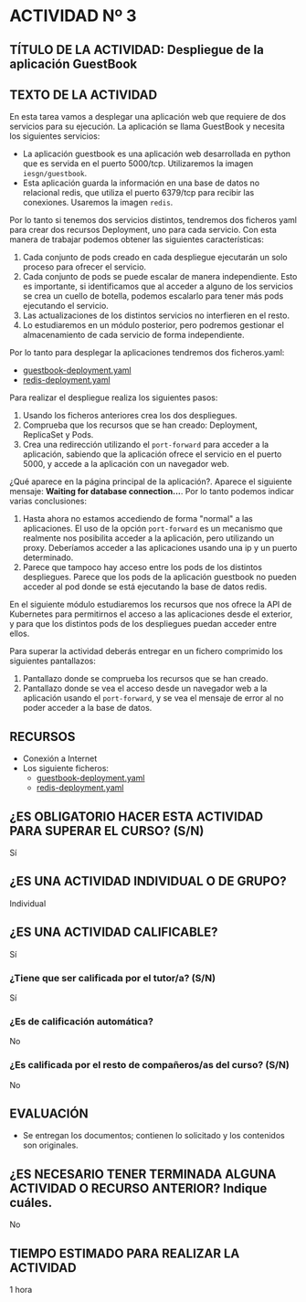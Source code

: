 # ACTIVIDAD Nº 3

## TÍTULO DE LA ACTIVIDAD: Despliegue de la aplicación GuestBook

## TEXTO DE LA ACTIVIDAD

En esta tarea vamos a desplegar una aplicación web que requiere de dos servicios para su ejecución. La aplicación se llama GuestBook y necesita los siguientes servicios:

* La aplicación guestbook es una aplicación web desarrollada en python que es servida en el puerto 5000/tcp. Utilizaremos la imagen `iesgn/guestbook`.
* Esta aplicación guarda la información en una base de datos no relacional redis, que utiliza el puerto 6379/tcp para recibir las conexiones. Usaremos la imagen `redis`.

Por lo tanto si tenemos dos servicios distintos, tendremos dos ficheros yaml para crear dos recursos Deployment, uno para cada servicio. Con esta manera de trabajar podemos obtener las siguientes características:

1. Cada conjunto de pods creado en cada despliegue ejecutarán un solo proceso para ofrecer el servicio.
2. Cada conjunto de pods se puede escalar de manera independiente. Esto es importante, si identificamos que al acceder a alguno de los servicios se crea un cuello de botella, podemos escalarlo para tener más pods ejecutando el servicio.
3. Las actualizaciones de los distintos servicios no interfieren en el resto.
4. Lo estudiaremos en un módulo posterior, pero podremos gestionar el almacenamiento de cada servicio de forma independiente.

Por lo tanto para desplegar la aplicaciones tendremos dos ficheros.yaml:

* [guestbook-deployment.yaml](../modulo6/files/guestbook/guestbook-deployment.yaml)
* [redis-deployment.yaml](../modulo6/files/guestbook/redis-deployment.yaml)

Para realizar el despliegue realiza los siguientes pasos:

1. Usando los ficheros anteriores crea los dos despliegues.
2. Comprueba que los recursos que se han creado: Deployment, ReplicaSet y Pods.
3. Crea una redirección utilizando el `port-forward` para acceder a la aplicación, sabiendo que la aplicación ofrece el servicio en el puerto 5000, y accede a la aplicación con un navegador web.

¿Qué aparece en la página principal de la aplicación?. Aparece el siguiente mensaje: **Waiting for database connection...**. Por lo tanto podemos indicar varias conclusiones:

1. Hasta ahora no estamos accediendo de forma "normal" a las aplicaciones. El uso de la opción `port-forward` es un mecanismo que realmente nos posibilita acceder a la aplicación, pero utilizando un proxy. Deberíamos acceder a las aplicaciones usando una ip y un puerto determinado.
2. Parece que tampoco hay acceso entre los pods de los distintos despliegues. Parece que los pods de la aplicación guestbook no pueden acceder al pod donde se está ejecutando la base de datos redis.

En el siguiente módulo estudiaremos los recursos que nos ofrece la API de Kubernetes para permitirnos el acceso a las aplicaciones desde el exterior, y para que los distintos pods de los despliegues puedan acceder entre ellos.

Para superar la actividad deberás entregar en un fichero comprimido los siguientes pantallazos:

1. Pantallazo donde se comprueba los recursos que se han creado.
2. Pantallazo donde se vea el acceso desde un navegador web a la aplicación usando el `port-forward`, y se vea el mensaje de error al no poder acceder a la base de datos.

## RECURSOS

* Conexión a Internet
* Los siguiente ficheros:
  * [guestbook-deployment.yaml](../modulo6/files/guestbook/guestbook-deployment.yaml)
  * [redis-deployment.yaml](../modulo6/files/guestbook/redis-deployment.yaml)


## ¿ES OBLIGATORIO HACER ESTA ACTIVIDAD PARA SUPERAR EL CURSO? (S/N)

Sí

## ¿ES UNA ACTIVIDAD INDIVIDUAL O DE GRUPO?

Individual

## ¿ES UNA ACTIVIDAD CALIFICABLE?

Sí

### ¿Tiene que ser calificada por el tutor/a? (S/N)

Sí

### ¿Es de calificación automática?

No

### ¿Es calificada por el resto de compañeros/as del curso? (S/N)

No

## EVALUACIÓN

* Se entregan los documentos; contienen lo solicitado y los contenidos son originales.

## ¿ES NECESARIO TENER TERMINADA ALGUNA ACTIVIDAD O RECURSO ANTERIOR? Indique cuáles.

No

## TIEMPO ESTIMADO PARA REALIZAR LA ACTIVIDAD

1 hora
